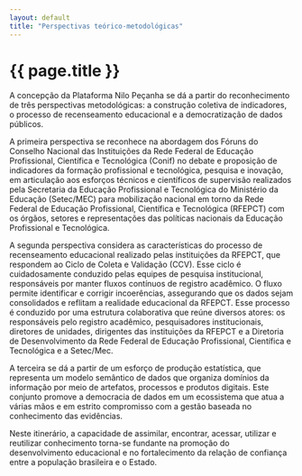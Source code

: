 ```yaml
---
layout: default
title: "Perspectivas teórico-metodológicas"
---
```


<!-- Parte de Navegação

Veja qual é a o nome da próxima página e da anterior e adicione abaixo no formato:

[Anterior: Nome da páginas](/documentacao/caminho_do_arquivo)
[Próximo: Nome da páginas »](/documentacao/caminho_do_arquivo) 
-->


# {{ page.title }}

A concepção da Plataforma Nilo Peçanha se dá a partir do reconhecimento de três perspectivas metodológicas: a construção coletiva de indicadores, o processo de recenseamento educacional e a democratização de dados públicos.

A primeira perspectiva se reconhece na abordagem dos Fóruns do Conselho Nacional das Instituições da Rede Federal de Educação Profissional, Científica e Tecnológica (Conif) no debate e proposição de indicadores da formação profissional e tecnológica, pesquisa e inovação, em articulação aos esforços técnicos e científicos de supervisão realizados pela Secretaria da Educação Profissional e Tecnológica do Ministério da Educação  (Setec/MEC) para mobilização nacional em torno da Rede Federal de Educação Profissional, Científica e Tecnológica (RFEPCT) com os órgãos, setores e representações das políticas nacionais da Educação Profissional e Tecnológica.

A segunda perspectiva considera as características do processo de recenseamento educacional realizado pelas instituições da RFEPCT, que respondem ao Ciclo de Coleta e Validação (CCV). Esse ciclo é cuidadosamente conduzido pelas equipes de pesquisa institucional, responsáveis por manter fluxos contínuos de registro acadêmico. O fluxo permite identificar e corrigir incoerências, assegurando que os dados sejam consolidados e reflitam a realidade educacional da RFEPCT. Esse processo é conduzido por uma estrutura colaborativa que reúne diversos atores: os responsáveis pelo registro acadêmico, pesquisadores institucionais, diretores de unidades, dirigentes das instituições da RFEPCT e a Diretoria de Desenvolvimento da Rede Federal de Educação Profissional, Científica e Tecnológica e a Setec/Mec.

A terceira se dá a partir de um esforço de produção estatística, que representa um modelo semântico de dados que organiza domínios da informação por meio de artefatos, processos e produtos digitais. Este conjunto promove a democracia de dados em um ecossistema que atua a várias mãos e em estrito compromisso com a gestão baseada no conhecimento das evidências.

Neste itinerário, a capacidade de assimilar, encontrar, acessar, utilizar e reutilizar conhecimento torna-se fundante na promoção do desenvolvimento educacional e no fortalecimento da relação de confiança entre a população brasileira e o Estado.
